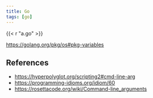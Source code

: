 ```yaml
---
title: Go
tags: [go]
---
```


{{< r "a.go" >}}

<https://golang.org/pkg/os#pkg-variables>

## References

- <https://hyperpolyglot.org/scripting2#cmd-line-arg>
- <https://programming-idioms.org/idiom/60>
- <https://rosettacode.org/wiki/Command-line_arguments>

